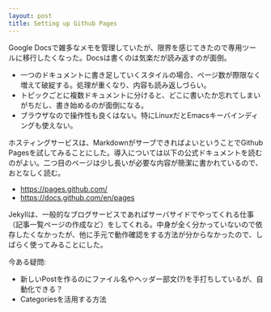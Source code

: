 ```yaml
---
layout: post
title: Setting up Github Pages
---
```


Google Docsで雑多なメモを管理していたが、限界を感じてきたので専用ツールに移行したくなった。Docsは書くのは気楽だが読み返すのが面倒。

* 一つのドキュメントに書き足していくスタイルの場合、ページ数が際限なく増えて破綻する。処理が重くなり、内容も読み返しづらい。
* トピックごとに複数ドキュメントに分けると、どこに書いたか忘れてしまいがちだし、書き始めるのが面倒になる。
* ブラウザなので操作性も良くはない。特にLinuxだとEmacsキーバインディングも使えない。

ホスティングサービスは、MarkdownがサーブできればよいということでGithub Pagesを試してみることにした。導入については以下の公式ドキュメントを読むのがよい。二つ目のページは少し長いが必要な内容が簡潔に書かれているので、おとなしく読む。

* https://pages.github.com/
* https://docs.github.com/en/pages

Jekyllは、一般的なブログサービスであればサーバサイドでやってくれる仕事（記事一覧ページの作成など）をしてくれる。中身が全く分かっていないので依存したくなかったが、他に手元で動作確認をする方法が分からなかったので、しばらく使ってみることにした。

今ある疑問:
* 新しいPostを作るのにファイル名やヘッダー部文(?)を手打ちしているが、自動化できる？
* Categoriesを活用する方法
